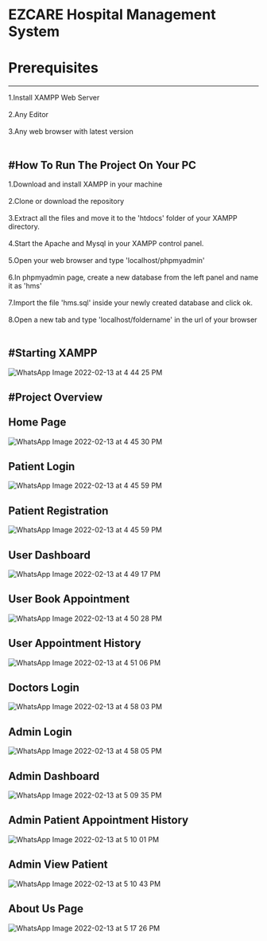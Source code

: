 # EZCARE Hospital Management System
# Prerequisites
--------------------------------------------------------------------------------------------
1.Install XAMPP Web Server<br></br>
2.Any Editor <br></br>
3.Any web browser with latest version<br></br>

#How To Run The Project On Your PC
--------------------------------------------------------------------------------------------
1.Download and install XAMPP in your machine<br></br>
2.Clone or download the repository<br></br>
3.Extract all the files and move it to the 'htdocs' folder of your XAMPP directory.<br></br>
4.Start the Apache and Mysql in your XAMPP control panel.<br></br>
5.Open your web browser and type 'localhost/phpmyadmin'<br></br>
6.In phpmyadmin page, create a new database from the left panel and name it as 'hms'<br></br>
7.Import the file 'hms.sql' inside your newly created database and click ok.<br></br>
8.Open a new tab and type 'localhost/foldername' in the url of your browser<br></br>

#Starting XAMPP
--------------------------------------------------------------------------------------------


![WhatsApp Image 2022-02-13 at 4 44 25 PM](https://user-images.githubusercontent.com/73026322/153750951-a6f7b08a-1a5b-444a-9ac8-cc4031479f86.jpeg)


#Project Overview <br></br>
Home Page
--------------------------------------------------------------------------------------------


![WhatsApp Image 2022-02-13 at 4 45 30 PM](https://user-images.githubusercontent.com/73026322/153751022-27d50e4d-f534-4d3b-a198-e7e2e97d7834.jpeg)


Patient Login
--------------------------------------------------------------------------------------------

![WhatsApp Image 2022-02-13 at 4 45 59 PM](https://user-images.githubusercontent.com/73026322/153751063-dacf9f37-6918-4414-8493-068a1f5ec27d.jpeg)


Patient Registration 
---------------------------------------------------------------------------------------------

![WhatsApp Image 2022-02-13 at 4 45 59 PM](https://user-images.githubusercontent.com/73026322/153751084-2b35fe0e-54e5-48a3-8f22-11b8b6bdaed7.jpeg)


User Dashboard
----------------------------------------------------------------------------------------------

![WhatsApp Image 2022-02-13 at 4 49 17 PM](https://user-images.githubusercontent.com/73026322/153751170-cb5bd67e-fed4-4983-8ba6-bc41815ef02a.jpeg)


User Book Appointment
-----------------------------------------------------------------------------------------------

![WhatsApp Image 2022-02-13 at 4 50 28 PM](https://user-images.githubusercontent.com/73026322/153751197-66f5fd20-056e-4dab-8383-1a7b45351d79.jpeg)


User Appointment History
------------------------------------------------------------------------------------------------

![WhatsApp Image 2022-02-13 at 4 51 06 PM](https://user-images.githubusercontent.com/73026322/153751220-a3370861-c821-46bb-af41-b1b473d6ea1c.jpeg)


Doctors Login
------------------------------------------------------------------------------------------------

![WhatsApp Image 2022-02-13 at 4 58 03 PM](https://user-images.githubusercontent.com/73026322/153751246-04768ec2-d7cc-4eb6-a3ff-7b39ea6f1cf1.jpeg)


Admin Login
------------------------------------------------------------------------------------------------

![WhatsApp Image 2022-02-13 at 4 58 05 PM](https://user-images.githubusercontent.com/73026322/153751383-46a7b13e-8ed9-46d6-bc34-e20cc50da5e8.jpeg)


Admin Dashboard
------------------------------------------------------------------------------------------------

![WhatsApp Image 2022-02-13 at 5 09 35 PM](https://user-images.githubusercontent.com/73026322/153751472-e3bbbeaa-ec30-43f7-baa3-f06bbb958ea4.jpeg)


Admin Patient Appointment History
------------------------------------------------------------------------------------------------

![WhatsApp Image 2022-02-13 at 5 10 01 PM](https://user-images.githubusercontent.com/73026322/153751549-f1ce88b7-af90-4cbf-9810-8c2530ed0ab5.jpeg)


Admin View Patient 
-------------------------------------------------------------------------------------------------

![WhatsApp Image 2022-02-13 at 5 10 43 PM](https://user-images.githubusercontent.com/73026322/153751589-926c0169-3ca4-4099-ba88-01089602895a.jpeg)


About Us Page
-------------------------------------------------------------------------------------------------

![WhatsApp Image 2022-02-13 at 5 17 26 PM](https://user-images.githubusercontent.com/73026322/153751618-ad6771c6-f8bd-48df-9f67-ad1785845631.jpeg)








